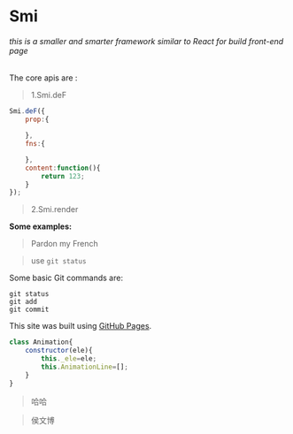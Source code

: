 # Smi
###### this is a smaller and smarter framework similar to React for build front-end page 
The core apis are :
>1.Smi.deF

```javascript
Smi.deF({
	prop:{

	},
	fns:{

	},
	content:function(){
		return 123;  
	}
});
```
>2.Smi.render

**Some examples:**
> Pardon my French

> use `git status`

Some basic Git commands are:
```
git status
git add
git commit
```

This site was built using [GitHub Pages](https://pages.github.com/).
```javascript
class Animation{
	constructor(ele){
		this._ele=ele;
		this.AnimationLine=[];
	}
}
```

>哈哈

>侯文博

